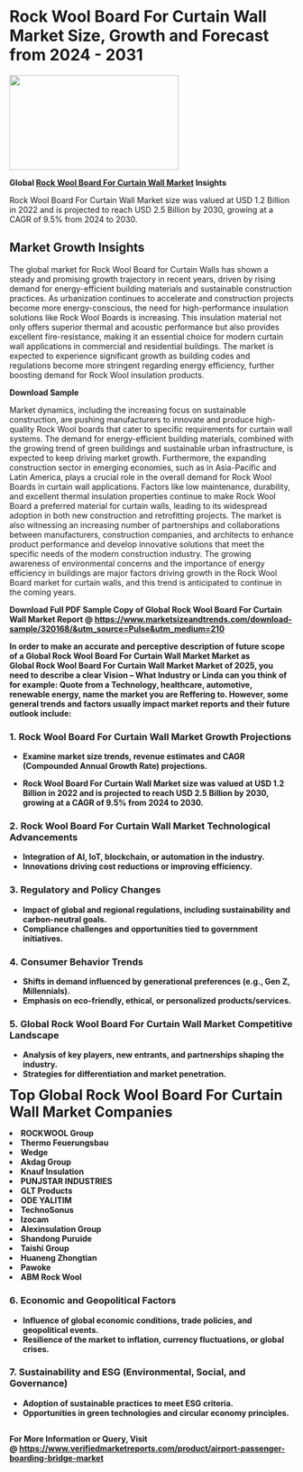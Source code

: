 <H1>Rock Wool Board For Curtain Wall Market Size, Growth and Forecast from 2024 - 2031</H1><img class="aligncenter size-medium wp-image-584254" src="https://thirdeyenews.in/wp-content/uploads/2024/09/Global-Market-Research-300x168.jpeg" alt="" width="300" height="168" /><p><strong>Global&nbsp;<a href="https://www.marketsizeandtrends.com/download-sample/320168/&amp;utm_source=Pulse&amp;utm_medium=210">Rock Wool Board For Curtain Wall Market</a> Insights</strong></p><p>Rock Wool Board For Curtain Wall Market size was valued at USD 1.2 Billion in 2022 and is projected to reach USD 2.5 Billion by 2030, growing at a CAGR of 9.5% from 2024 to 2030.</p><p><h2>Market Growth Insights</h2> <p>The global market for Rock Wool Board for Curtain Walls has shown a steady and promising growth trajectory in recent years, driven by rising demand for energy-efficient building materials and sustainable construction practices. As urbanization continues to accelerate and construction projects become more energy-conscious, the need for high-performance insulation solutions like Rock Wool Boards is increasing. This insulation material not only offers superior thermal and acoustic performance but also provides excellent fire-resistance, making it an essential choice for modern curtain wall applications in commercial and residential buildings. The market is expected to experience significant growth as building codes and regulations become more stringent regarding energy efficiency, further boosting demand for Rock Wool insulation products.</p> <p><strong>Download Sample</strong></p> <p>Market dynamics, including the increasing focus on sustainable construction, are pushing manufacturers to innovate and produce high-quality Rock Wool boards that cater to specific requirements for curtain wall systems. The demand for energy-efficient building materials, combined with the growing trend of green buildings and sustainable urban infrastructure, is expected to keep driving market growth. Furthermore, the expanding construction sector in emerging economies, such as in Asia-Pacific and Latin America, plays a crucial role in the overall demand for Rock Wool Boards in curtain wall applications. Factors like low maintenance, durability, and excellent thermal insulation properties continue to make Rock Wool Board a preferred material for curtain walls, leading to its widespread adoption in both new construction and retrofitting projects. The market is also witnessing an increasing number of partnerships and collaborations between manufacturers, construction companies, and architects to enhance product performance and develop innovative solutions that meet the specific needs of the modern construction industry. The growing awareness of environmental concerns and the importance of energy efficiency in buildings are major factors driving growth in the Rock Wool Board market for curtain walls, and this trend is anticipated to continue in the coming years. <p><strong></p><p><span class=""><strong>Download Full PDF Sample Copy of Global Rock Wool Board For Curtain Wall Market Report</strong> @ <a href="https://www.marketsizeandtrends.com/download-sample/320168/&amp;utm_source=Pulse&amp;utm_medium=210" target="_blank">https://www.marketsizeandtrends.com/download-sample/320168/&amp;utm_source=Pulse&amp;utm_medium=210</a></span></p><p>In order to make an accurate and perceptive description of future scope of a Global&nbsp;Rock Wool Board For Curtain Wall Market Market as Global&nbsp;Rock Wool Board For Curtain Wall Market Market of 2025, you need to describe a clear Vision &ndash; What Industry or Linda can you think of for example: Quote from a Technology, healthcare, automotive, renewable energy, name the market you are Reffering to. However, some general trends and factors usually impact market reports and their future outlook include:</p><h3>1.&nbsp;<strong>Rock Wool Board For Curtain Wall Market Growth Projections</strong></h3><ul><li>Examine market size trends, revenue estimates and CAGR (Compounded Annual Growth Rate) projections.</li><li><p>Rock Wool Board For Curtain Wall Market size was valued at USD 1.2 Billion in 2022 and is projected to reach USD 2.5 Billion by 2030, growing at a CAGR of 9.5% from 2024 to 2030.</p></li></ul><h3>2.&nbsp;<strong>Rock Wool Board For Curtain Wall Market Technological Advancements</strong></h3><ul><li>Integration of AI, IoT, blockchain, or automation in the industry.</li><li>Innovations driving cost reductions or improving efficiency.</li></ul><h3>3.&nbsp;<strong>Regulatory and Policy Changes</strong></h3><ul><li>Impact of global and regional regulations, including sustainability and carbon-neutral goals.</li><li>Compliance challenges and opportunities tied to government initiatives.</li></ul><h3>4.&nbsp;<strong>Consumer Behavior Trends</strong></h3><ul><li>Shifts in demand influenced by generational preferences (e.g., Gen Z, Millennials).</li><li>Emphasis on eco-friendly, ethical, or personalized products/services.</li></ul><h3>5.&nbsp;<strong>Global Rock Wool Board For Curtain Wall Market Competitive Landscape</strong></h3><ul><li>Analysis of key players, new entrants, and partnerships shaping the industry.</li><li>Strategies for differentiation and market penetration.</li></ul><p data-pm-slice="1 1 []"><span style="color: inherit; font-family: inherit; font-size: 25px;">Top Global Rock Wool Board For Curtain Wall Market Companies</span></p><div class="" data-test-id=""><p><li>ROCKWOOL Group</li><li> Thermo Feuerungsbau</li><li> Wedge</li><li> Akdag Group</li><li> Knauf Insulation</li><li> PUNJSTAR INDUSTRIES</li><li> GLT Products</li><li> ODE YALITIM</li><li> TechnoSonus</li><li> Izocam</li><li> Alexinsulation Group</li><li> Shandong Puruide</li><li> Taishi Group</li><li> Huaneng Zhongtian</li><li> Pawoke</li><li> ABM Rock Wool</li></p></div><h3>6.&nbsp;<strong>Economic and Geopolitical Factors</strong></h3><ul><li>Influence of global economic conditions, trade policies, and geopolitical events.</li><li>Resilience of the market to inflation, currency fluctuations, or global crises.</li></ul><h3>7.&nbsp;<strong>Sustainability and ESG (Environmental, Social, and Governance)</strong></h3><ul><li>Adoption of sustainable practices to meet ESG criteria.</li><li>Opportunities in green technologies and circular economy principles.</li></ul><h2><strong style="font-size: 14px;">For More Information or Query, Visit @&nbsp;</strong><a style="background-color: #ffffff; font-size: 14px;" href="https://www.marketsizeandtrends.com/report/rock-wool-board-for-curtain-wall-market/" target="_blank">https://www.verifiedmarketreports.com/product/airport-passenger-boarding-bridge-market</a></h2>
